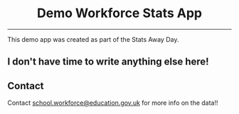 <h1 align="center">
  <br>
Demo Workforce Stats App
  <br>
</h1>


---

This demo app was created as part of the Stats Away Day.

I don't have time to write anything else here!
---

## Contact

Contact school.workforce@education.gov.uk for more info on the data!!
